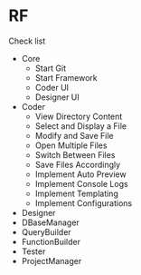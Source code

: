 # RF

Check list
- Core
  + Start Git
  - Start Framework
  - Coder UI
  - Designer UI
- Coder
  - View Directory Content
  - Select and Display a File
  - Modify and Save File
  - Open Multiple Files
  - Switch Between Files
  - Save Files Accordingly
  - Implement Auto Preview
  - Implement Console Logs
  - Implement Templating
  - Implement Configurations
- Designer
- DBaseManager
- QueryBuilder
- FunctionBuilder
- Tester
- ProjectManager
